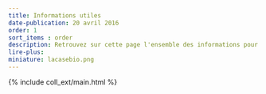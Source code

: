 ```yaml
---
title: Informations utiles
date-publication: 20 avril 2016
order: 1
sort_items : order
description: Retrouvez sur cette page l'ensemble des informations pour mieux  nous connaître, nous contacter, nous situer.
lire-plus:
miniature: lacasebio.png
---
```



{% include coll_ext/main.html %}

